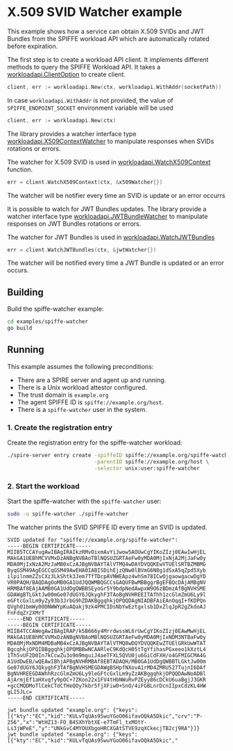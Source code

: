 # X.509 SVID Watcher example

This example shows how a service can obtain X.509 SVIDs and JWT Bundles from the SPIFFE workload API which are automatically rotated before expiration.

The first step is to create a workload API client. It implements different methods to query the SPIFFE Workload API. It takes a [workloadapi.ClientOption](../../workloadapi/option.go#L10) to create client.

```go
client, err := workloadapi.New(ctx, workloadapi.WithAddr(socketPath))
```

In case `workloadapi.WithAddr` is not provided, the value of `SPIFFE_ENDPOINT_SOCKET` environment variable will be used 

```go
client, err := workloadapi.New(ctx)
```

The library provides a watcher interface type [workloadapi.X509ContextWatcher](../../workloadapi/client.go#L322) to manipulate responses when SVIDs rotations or errors.

The watcher for X.509 SVID is used in [workloadapi.WatchX509Context](../../workloadapi/client.go#L151) function.
```go
err = client.WatchX509Context(ctx, &x509Watcher{})
```
The watcher will be notifier every time an SVID is update or an error occurrs

It is possible to watch for JWT Bundles updates. The library provide a watcher interface type [workloadapi.JWTBundleWatcher](../../workloadapi/client.go#L333) to manipulate responses on JWT Bundles rotations or errors.

The watcher for JWT Bundles is used in  [workloadapi.WatchJWTBundles](../../workloadapi/client.go#L201) 
```go
err = client.WatchJWTBundles(ctx, &jwtWatcher{})
```

The watcher will be notified every time a JWT Bundle  is updated or an error occurs. 

## Building
Build the spiffe-watcher example:

```bash
cd examples/spiffe-watcher
go build
```

## Running
This example assumes the following preconditions:
- There are a SPIRE server and agent up and running.
- There is a Unix workload attestor configured.
- The trust domain is `example.org`
- The agent SPIFFE ID is `spiffe://example.org/host`.
- There is a `spiffe-watcher` user in the system.

### 1. Create the registration entry
Create the registration entry for the spiffe-watcher workload:
```bash
./spire-server entry create -spiffeID spiffe://example.org/spiffe-watcher \
                            -parentID spiffe://example.org/host \
                            -selector unix:user:spiffe-watcher
```

### 2. Start the workload
Start the spiffe-watcher with the `spiffe-watcher` user:
```bash
sudo -u spiffe-watcher ./spiffe-watcher
```

The watcher prints the SVID SPIFFE ID every time an SVID is updated.
 
```
SVID updated for "spiffe://example.org/spiffe-watcher":
-----BEGIN CERTIFICATE-----
MIIB5TCCAYugAwIBAgIRAIkzRMvOixmAvYiJwow5AOUwCgYIKoZIzj0EAwIwHjEL
MAkGA1UEBhMCVVMxDzANBgNVBAoTBlNQSUZGRTAeFw0yMDA0MjIxNjA2MjJaFw0y
MDA0MjIxNzA2MzJaMB0xCzAJBgNVBAYTAlVTMQ4wDAYDVQQKEwVTUElSRTBZMBMG
ByqGSM49AgEGCCqGSM49AwEHA0IABISDihEjzQNw0lBVmG6N8g1dSxA5qZpd5Xyb
ilpilnmmZZsCXz3LkShtk3Jem7TfTDcpAVNWEApz4whSm78ICwOjgaowgacwDgYD
VR0PAQH/BAQDAgOoMB0GA1UdJQQWMBQGCCsGAQUFBwMBBggrBgEFBQcDAjAMBgNV
HRMBAf8EAjAAMB0GA1UdDgQWBBSEyoGr5Y9bdpNedAwpxW9O6zBDmzAfBgNVHSME
GDAWgBTLGktJw00mGe07dUGY6JQkyghF3TAoBgNVHREEITAfhh1zcGlmZmU6Ly9l
eGFtcGxlLm9yZy93b3JrbG9hZDAKBggqhkjOPQQDAgNIADBFAiEAnOqqI+fKDPQn
QVgh01bmWy00DNWWYpKuAQakj9zk4PMCIDsNbYwEztgxlsb1DxZlqJpR2gZkdoAJ
FnFdqZr2XMrT
-----END CERTIFICATE-----
-----BEGIN CERTIFICATE-----
MIIB4TCCAWegAwIBAgIRAP/k5B666y4MrrdwssWL6rUwCgYIKoZIzj0EAwMwHjEL
MAkGA1UEBhMCVVMxDzANBgNVBAoMBlNQSUZGRTAeFw0yMDA0MjIxNDM3NTBaFw0y
MDA0MjMxNDM4MDBaMB4xCzAJBgNVBAYTAlVTMQ8wDQYDVQQKEwZTUElGRkUwWTAT
BgcqhkjOPQIBBggqhkjOPQMBBwNCAARleC9KdQcH05tTgYfihasPGxeeo1kXztL4
1Th5vUF2D0In7kCcwZu3o9m9mguiJ4aeTFXL5QVU0ju6GiCdFXH/o4GFMIGCMA4G
A1UdDwEB/wQEAwIBhjAPBgNVHRMBAf8EBTADAQH/MB0GA1UdDgQWBBTLGktJw00m
Ge07dUGY6JQkyghF3TAfBgNVHSMEGDAWgBSHpfNXovA1rMD4ZMRU527TujnI6DAf
BgNVHREEGDAWhhRzcGlmZmU6Ly9leGFtcGxlLm9yZzAKBggqhkjOPQQDAwNoADBl
AjArmjEf1aHXvqfy9pOC+7ZKon22x1FV4tHbNWuRvPZEyy86cDCkU6uaBgjJ3GKR
+gcCMQDMoTlCekCTdCfHeQOy7kbr5fjXFiw0+SnO/4iFGBLnrDcnIIpxCdzKL4HW
gLI5JLc=
-----END CERTIFICATE-----

jwt bundle updated "example.org": {"keys":[{"kty":"EC","kid":"KULvTqUAs9SwuYGoO06ifavOQkA5Dkic","crv":"P-256","x":"WtHZ13-FO_B4SXhYbtXE-e7TmFl_txMOtY-Ls3jWPeE","y":"UNkGvC4MYOUXbgoHRCXGAtSTVE9zqXCkecjTB2cj9RA"}]}
jwt bundle updated "example.org": {"keys":[{"kty":"EC","kid":"KULvTqUAs9SwuYGoO06ifavOQkA5Dkic","
```


